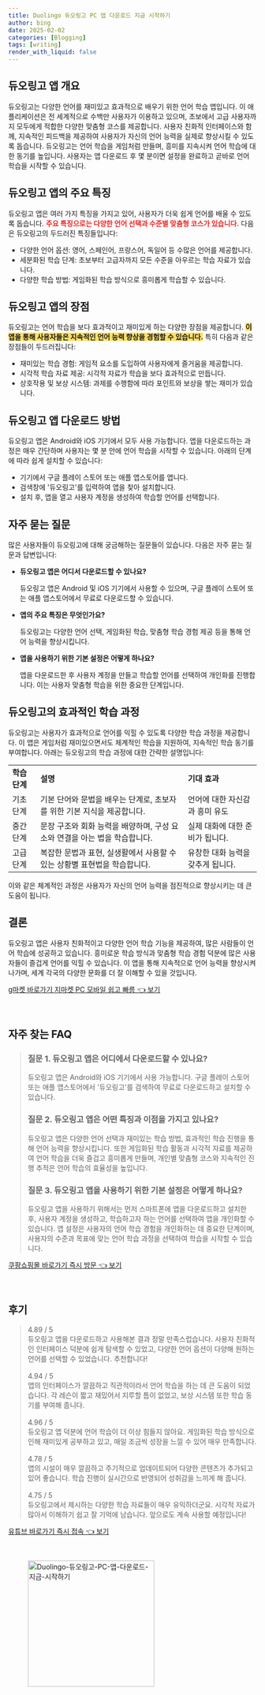 ```yaml
---
title: Duolingo 듀오링고 PC 앱 다운로드 지금 시작하기
author: bing
date: 2025-02-02
categories: [Blogging]
tags: [writing]
render_with_liquid: false
---
```



<h2 id='듀오링고 앱 개요'>듀오링고 앱 개요</h2>

<p>듀오링고는 다양한 언어를 재미있고 효과적으로 배우기 위한 언어 학습 앱입니다. 이 애플리케이션은 전 세계적으로 수백만 사용자가 이용하고 있으며, 초보에서 고급 사용자까지 모두에게 적합한 다양한 맞춤형 코스를 제공합니다. 사용자 친화적 인터페이스와 함께, 지속적인 피드백을 제공하여 사용자가 자신의 언어 능력을 실제로 향상시킬 수 있도록 돕습니다. 듀오링고는 언어 학습을 게임처럼 만들며, 흥미를 지속시켜 언어 학습에 대한 동기를 높입니다. 사용자는 앱 다운로드 후 몇 분이면 설정을 완료하고 곧바로 언어 학습을 시작할 수 있습니다.</p>

<h2 id='듀오링고 앱의 주요 특징'>듀오링고 앱의 주요 특징</h2>

<p>듀오링고 앱은 여러 가지 특징을 가지고 있어, 사용자가 더욱 쉽게 언어를 배울 수 있도록 돕습니다. <b><span style="color: #ee2323;">주요 특징으로는 다양한 언어 선택과 수준별 맞춤형 코스가 있습니다.</span></b> 다음은 듀오링고의 두드러진 특징들입니다:</p>

<ul>
    <li>다양한 언어 옵션: 영어, 스페인어, 프랑스어, 독일어 등 수많은 언어를 제공합니다.</li>
    <li>세분화된 학습 단계: 초보부터 고급자까지 모든 수준을 아우르는 학습 자료가 있습니다.</li>
    <li>다양한 학습 방법: 게임화된 학습 방식으로 흥미롭게 학습할 수 있습니다.</li>
</ul>

<h2 id='듀오링고 앱의 장점'>듀오링고 앱의 장점</h2>

<p>듀오링고는 언어 학습을 보다 효과적이고 재미있게 하는 다양한 장점을 제공합니다. <b><span style="background-color: #ffe066;">이 앱을 통해 사용자들은 지속적인 언어 능력 향상을 경험할 수 있습니다.</span></b> 특히 다음과 같은 장점들이 두드러집니다:</p>

<ul>
    <li>재미있는 학습 경험: 게임적 요소를 도입하여 사용자에게 즐거움을 제공합니다.</li>
    <li>시각적 학습 자료 제공: 시각적 자료가 학습을 보다 효과적으로 만듭니다.</li>
    <li>상호작용 및 보상 시스템: 과제를 수행함에 따라 포인트와 보상을 쌓는 재미가 있습니다.</li>
</ul>

<h2 id='듀오링고 앱 다운로드 방법'>듀오링고 앱 다운로드 방법</h2>

<p>듀오링고 앱은 Android와 iOS 기기에서 모두 사용 가능합니다. 앱을 다운로드하는 과정은 매우 간단하며 사용자는 몇 분 안에 언어 학습을 시작할 수 있습니다. 아래의 단계에 따라 쉽게 설치할 수 있습니다:</p>

<ul>
    <li>기기에서 구글 플레이 스토어 또는 애플 앱스토어를 엽니다.</li>
    <li>검색창에 '듀오링고'를 입력하여 앱을 찾아 설치합니다.</li>
    <li>설치 후, 앱을 열고 사용자 계정을 생성하여 학습할 언어를 선택합니다.</li>
</ul>

<h2 id='자주 묻는 질문'>자주 묻는 질문</h2>

<p>많은 사용자들이 듀오링고에 대해 궁금해하는 질문들이 있습니다. 다음은 자주 묻는 질문과 답변입니다:</p>

<ul>
    <li>
        <b>듀오링고 앱은 어디서 다운로드할 수 있나요?</b>
        <p>듀오링고 앱은 Android 및 iOS 기기에서 사용할 수 있으며, 구글 플레이 스토어 또는 애플 앱스토어에서 무료로 다운로드할 수 있습니다.</p>
    </li>
    <li>
        <b>앱의 주요 특징은 무엇인가요?</b>
        <p>듀오링고는 다양한 언어 선택, 게임화된 학습, 맞춤형 학습 경험 제공 등을 통해 언어 능력을 향상시킵니다.</p>
    </li>
    <li>
        <b>앱을 사용하기 위한 기본 설정은 어떻게 하나요?</b>
        <p>앱을 다운로드한 후 사용자 계정을 만들고 학습할 언어를 선택하여 개인화를 진행합니다. 이는 사용자 맞춤형 학습을 위한 중요한 단계입니다.</p>
    </li>
</ul>

<h2 id='듀오링고의 효과적인 학습 과정'>듀오링고의 효과적인 학습 과정</h2>

<p>듀오링고는 사용자가 효과적으로 언어를 익힐 수 있도록 다양한 학습 과정을 제공합니다. 이 앱은 게임처럼 재미있으면서도 체계적인 학습을 지원하여, 지속적인 학습 동기를 부여합니다. 아래는 듀오링고의 학습 과정에 대한 간략한 설명입니다:</p>

<table>
    <tr>
        <td><b>학습 단계</b></td>
        <td><b>설명</b></td>
        <td><b>기대 효과</b></td>
    </tr>
    <tr>
        <td>기초 단계</td>
        <td>기본 단어와 문법을 배우는 단계로, 초보자를 위한 기본 지식을 제공합니다.</td>
        <td>언어에 대한 자신감과 흥미 유도</td>
    </tr>
    <tr>
        <td>중간 단계</td>
        <td>문장 구조와 회화 능력을 배양하며, 구성 요소와 연결을 아는 법을 학습합니다.</td>
        <td>실제 대화에 대한 준비가 됩니다.</td>
    </tr>
    <tr>
        <td>고급 단계</td>
        <td>복잡한 문법과 표현, 실생활에서 사용할 수 있는 상황별 표현법을 학습합니다.</td>
        <td>유창한 대화 능력을 갖추게 됩니다.</td>
    </tr>
</table>

<p>이와 같은 체계적인 과정은 사용자가 자신의 언어 능력을 점진적으로 향상시키는 데 큰 도움이 됩니다.</p>

<h2 id='결론'>결론</h2>

<p>듀오링고 앱은 사용자 친화적이고 다양한 언어 학습 기능을 제공하여, 많은 사람들이 언어 학습에 성공하고 있습니다. 흥미로운 학습 방식과 맞춤형 학습 경험 덕분에 많은 사용자들이 즐겁게 언어를 익힐 수 있습니다. 이 앱을 통해 지속적으로 언어 능력을 향상시켜 나가며, 세계 각국의 다양한 문화를 더 잘 이해할 수 있을 것입니다.</p>


<p><a class="click-button" title="g마켓 바로가기 지마켓 PC 모바일 쉽고 빠름" href="https://greenforu.github.io/posts/g%EB%A7%88%EC%BC%93-%EB%B0%94%EB%A1%9C%EA%B0%80%EA%B8%B0-%EC%A7%80%EB%A7%88%EC%BC%93-PC-%EB%AA%A8%EB%B0%94%EC%9D%BC-%EC%89%BD%EA%B3%A0-%EB%B9%A0%EB%A6%84/" rel="dofollow">g마켓 바로가기 지마켓 PC 모바일 쉽고 빠름 👈 보기</a></p><br>
<h2 id='자주_찾는_FAQ'>자주 찾는 FAQ</h2>
<div itemscope="" itemtype="https://schema.org/FAQPage"> 
<blockquote> 
<div itemscope="" itemprop="mainEntity" itemtype="https://schema.org/Question"> 
<h3 itemprop="name">질문 1. 듀오링고 앱은 어디에서 다운로드할 수 있나요?</h3> 
<div itemscope="" itemprop="acceptedAnswer" itemtype="https://schema.org/Answer"> 
<span itemprop="text"> 
<p>듀오링고 앱은 Android와 iOS 기기에서 사용 가능합니다. 구글 플레이 스토어 또는 애플 앱스토어에서 '듀오링고'를 검색하여 무료로 다운로드하고 설치할 수 있습니다.</p> 
</span> 
</div> 
</div> 
<div itemscope="" itemprop="mainEntity" itemtype="https://schema.org/Question"> 
<h3 itemprop="name">질문 2. 듀오링고 앱은 어떤 특징과 이점을 가지고 있나요?</h3> 
<div itemscope="" itemprop="acceptedAnswer" itemtype="https://schema.org/Answer"> 
<span itemprop="text"> 
<p>듀오링고 앱은 다양한 언어 선택과 재미있는 학습 방법, 효과적인 학습 진행을 통해 언어 능력을 향상시킵니다. 또한 게임화된 학습 활동과 시각적 자료를 제공하여 언어 학습을 더욱 즐겁고 흥미롭게 만들며, 개인별 맞춤형 코스와 지속적인 진행 추적은 언어 학습의 효율성을 높입니다.</p> 
</span> 
</div> 
</div> 
<div itemscope="" itemprop="mainEntity" itemtype="https://schema.org/Question"> 
<h3 itemprop="name">질문 3. 듀오링고 앱을 사용하기 위한 기본 설정은 어떻게 하나요?</h3> 
<div itemscope="" itemprop="acceptedAnswer" itemtype="https://schema.org/Answer"> 
<span itemprop="text"> 
<p>듀오링고 앱을 사용하기 위해서는 먼저 스마트폰에 앱을 다운로드하고 설치한 후, 사용자 계정을 생성하고, 학습하고자 하는 언어를 선택하여 앱을 개인화할 수 있습니다. 앱 설정은 사용자의 언어 학습 경험을 개인화하는 데 중요한 단계이며, 사용자의 수준과 목표에 맞는 언어 학습 과정을 선택하여 학습을 시작할 수 있습니다.</p> 
</span> 
</div> 
</div> 
</blockquote> 
</div>
<p><a class="click-button" title="쿠팡쇼핑몰 바로가기 즉시 방문" href="https://greenforu.github.io/posts/%EC%BF%A0%ED%8C%A1%EC%87%BC%ED%95%91%EB%AA%B0-%EB%B0%94%EB%A1%9C%EA%B0%80%EA%B8%B0-%EC%A6%89%EC%8B%9C-%EB%B0%A9%EB%AC%B8/" rel="dofollow">쿠팡쇼핑몰 바로가기 즉시 방문 👈 보기</a></p><br>
<h2 id='후기'>후기</h2>
<div itemscope itemtype="https://schema.org/Product">
  <blockquote>
  <div itemprop="review" itemscope itemtype="https://schema.org/Review">
      <div itemprop="reviewRating" itemscope itemtype="https://schema.org/Rating"> <span itemprop="ratingValue">4.89</span> / <span itemprop="bestRating">5</span> </div>
      <span itemprop="reviewBody">듀오링고 앱을 다운로드하고 사용해본 결과 정말 만족스럽습니다. 사용자 친화적인 인터페이스 덕분에 쉽게 탐색할 수 있었고, 다양한 언어 옵션이 다양해 원하는 언어를 선택할 수 있었습니다. 추천합니다!</span>
  </div>
  <br>
  <div itemprop="review" itemscope itemtype="https://schema.org/Review">
      <div itemprop="reviewRating" itemscope itemtype="https://schema.org/Rating"> <span itemprop="ratingValue">4.94</span> / <span itemprop="bestRating">5</span> </div>
      <span itemprop="reviewBody">앱의 인터페이스가 깔끔하고 직관적이라서 언어 학습을 하는 데 큰 도움이 되었습니다. 각 레슨이 짧고 재밌어서 지루할 틈이 없었고, 보상 시스템 또한 학습 동기를 부여해 줍니다.</span>
  </div>
  <br>
  <div itemprop="review" itemscope itemtype="https://schema.org/Review">
      <div itemprop="reviewRating" itemscope itemtype="https://schema.org/Rating"> <span itemprop="ratingValue">4.96</span> / <span itemprop="bestRating">5</span> </div>
      <span itemprop="reviewBody">듀오링고 앱 덕분에 언어 학습이 더 이상 힘들지 않아요. 게임화된 학습 방식으로 인해 재미있게 공부하고 있고, 매일 조금씩 성장을 느낄 수 있어 매우 만족합니다.</span>
  </div>
  <br>
  <div itemprop="review" itemscope itemtype="https://schema.org/Review">
      <div itemprop="reviewRating" itemscope itemtype="https://schema.org/Rating"> <span itemprop="ratingValue">4.78</span> / <span itemprop="bestRating">5</span> </div>
      <span itemprop="reviewBody">앱의 시설이 매우 깔끔하고 주기적으로 업데이트되어 다양한 콘텐츠가 추가되고 있어 좋습니다. 학습 진행이 실시간으로 반영되어 성취감을 느끼게 해 줍니다.</span>
  </div>
  <br>
  <div itemprop="review" itemscope itemtype="https://schema.org/Review">
      <div itemprop="reviewRating" itemscope itemtype="https://schema.org/Rating"> <span itemprop="ratingValue">4.75</span> / <span itemprop="bestRating">5</span> </div>
      <span itemprop="reviewBody">듀오링고에서 제시하는 다양한 학습 자료들이 매우 유익하더군요. 시각적 자료가 많아서 이해하기 쉽고 잘 기억에 남습니다. 앞으로도 계속 사용할 예정입니다!</span>
  </div>
  </blockquote>
</div>
<p><a class="click-button" title="유튜브 바로가기 즉시 접속" href="https://greenforu.github.io/posts/%EC%9C%A0%ED%8A%9C%EB%B8%8C-%EB%B0%94%EB%A1%9C%EA%B0%80%EA%B8%B0-%EC%A6%89%EC%8B%9C-%EC%A0%91%EC%86%8D/" rel="dofollow">유튜브 바로가기 즉시 접속 👈 보기</a></p><br>
<figure class="image"><img src="https://greenforu.github.io/assets/img/thumbnail/Duolingo-듀오링고-PC-앱-다운로드-지금-시작하기.webp" alt="Duolingo-듀오링고-PC-앱-다운로드-지금-시작하기" width="256" height="256"></figure>